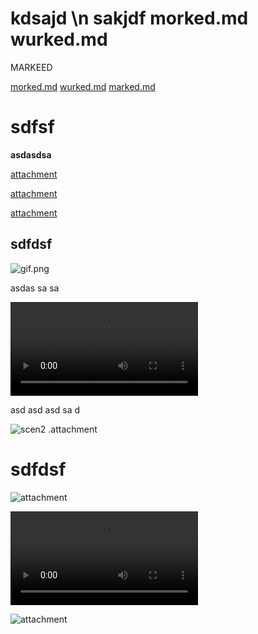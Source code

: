 # kdsajd \n sakjdf morked.md wurked.md










MARKEED


[morked.md](morked.md)
[wurked.md](wurked.md)
[marked.md](marked.md)





# sdfsf

[]()

**asdasdsa**



[attachment](/attachments/gif.png)

[attachment](/attachments/scen1.webm)

[attachment](/attachments/scen2.png)





## sdfdsf





![gif.png](/attachments/gif.png)


asdas
sa
sa



![scen1.webm](/attachments/scen1.webm)

asd
asd
asd
sa
d

![scen2 .attachment](/attachments/scen2.png)



# sdfdsf


![attachment](/attachments/gif.png)

![attachment](/attachments/scen1.webm)

![attachment](/attachments/scen2.png)

